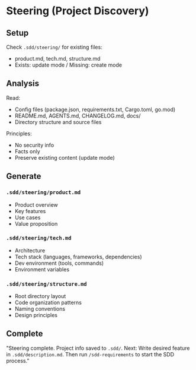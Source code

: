 # Steering (Project Discovery)

## Setup
Check `.sdd/steering/` for existing files:
- product.md, tech.md, structure.md
- Exists: update mode / Missing: create mode

## Analysis
Read:
- Config files (package.json, requirements.txt, Cargo.toml, go.mod)
- README.md, AGENTS.md, CHANGELOG.md, docs/
- Directory structure and source files

Principles:
- No security info
- Facts only
- Preserve existing content (update mode)

## Generate

### `.sdd/steering/product.md`
- Product overview
- Key features
- Use cases
- Value proposition

### `.sdd/steering/tech.md`
- Architecture
- Tech stack (languages, frameworks, dependencies)
- Dev environment (tools, commands)
- Environment variables

### `.sdd/steering/structure.md`
- Root directory layout
- Code organization patterns
- Naming conventions
- Design principles

## Complete
"Steering complete. Project info saved to `.sdd/`.
Next: Write desired feature in `.sdd/description.md`.
Then run `/sdd-requirements` to start the SDD process."
